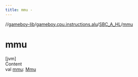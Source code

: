 ```yaml
---
title: mmu -
---
```

//[gameboy-lib](../../index.md)/[gameboy.cpu.instructions.alu](../index.md)/[SBC_A_HL](index.md)/[mmu](mmu.md)



# mmu  
[jvm]  
Content  
val [mmu](mmu.md): [Mmu](../../gameboy.memory/-mmu/index.md)  



